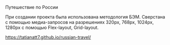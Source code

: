 Путешествие по России

При создании проекта была использована методология БЭМ. 
Сверстана с помощью медиа-запросов на разрешениях 320px, 768px, 1024px, 1280px с помощью Flex-layout, Grid-layout. 

https://tatianatt7.github.io/russian-travel/


